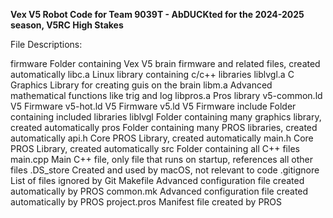 **Vex V5 Robot Code for Team 9039T - AbDUCKted for the 2024-2025 season, V5RC High Stakes**

File Descriptions:

firmware                  Folder containing Vex V5 brain firmware and related files, created automatically
    libc.a                    Linux library containing c/c++ libraries
    liblvgl.a                 C Graphics Library for creating guis on the brain
    libm.a                    Advanced mathematical functions like trig and log
    libpros.a                 Pros library
    v5-common.ld              V5 Firmware
    v5-hot.ld                 V5 Firmware
    v5.ld                     V5 Firmware
include                   Folder containing included libraries
    liblvgl                   Folder containing many graphics library, created automatically
    pros                      Folder containing many PROS libraries, created automatically
    api.h                     Core PROS Library, created automatically
    main.h                    Core PROS Library, created automatically
src                       Folder containing all C++ files
    main.cpp                  Main C++ file, only file that runs on startup, references all other files
.DS_store                 Created and used by macOS, not relevant to code
.gitignore                List of files ignored by Git
Makefile                  Advanced configuration file created automatically by PROS
common.mk                 Advanced configuration file created automatically by PROS
project.pros              Manifest file created by PROS

